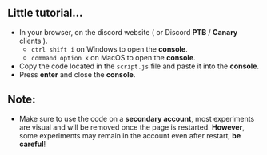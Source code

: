 ## Little tutorial...

- In your browser, on the discord website ( or Discord **PTB** / **Canary** clients ).
  - `ctrl shift i` on Windows to open the **console**.
  - `command option k` on MacOS to open the  **console**.
- Copy the code located in the `script.js` file and paste it into the **console**.
- Press **enter** and close the **console**.

## Note:

- Make sure to use the code on a **secondary account**, most experiments are visual and will be removed once the page is restarted. **However**, some experiments may remain in the account even after restart, **be careful**!
